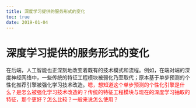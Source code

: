 ```yaml
---
title: 深度学习提供的服务形式的变化
toc: true
date: 2019-01-04
---
```


# 深度学习提供的服务形式的变化

在后端，人工智能也正深刻地改变着既有的技术模式和流程。例如，在端对端的深度神经网络中，一些传统的特征工程模块被弱化乃至取代；原本基于单步预测的个性化推荐引擎被强化学习技术改造。<span style="color:red;">嗯，想知道这个单步预测的个性化引擎是什么？是怎么被强化学习技术改造的？传统的特征工程模块与现在的深度学习抽取的特征，那个更好？怎么比较？一般来说怎么使用？</span>
